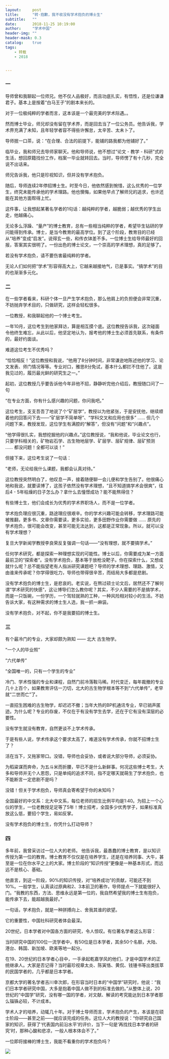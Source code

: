 ```yaml
---
layout:     post
title:      "转·抱歉，我不收没有学术抱负的博士生"
subtitle:   ""
date:       2018-11-25 10:19:00
author:     "学术中国"
header-img: ""
header-mask: 0.3
catalog:    true
tags:
    - 转载
    - 2018


---
```

### 一
导师曾和我聊起一位师兄。他不仅人品极好，而且功底扎实，有悟性，还是位谦谦君子。基本上是按着“白马王子”的剧本来长的。
 
对于一位极纯粹的学者而言，这本该是一个最完美的学术际遇。。

然而博士毕业，师兄却没有留在学术界，而是回去当了一位公务员。他告诉我，学术界充满了未知，且年轻学者容不得些许懈怠，太辛苦、太未卜了。

导师抿一口茶，说：“在合理、合法的前提下，能铺的路我都为他铺好了。”

临毕业，我和师兄去导师家聊天。他和导师说，他不想过“论文 - 教学 - 科研”式的生活，想回原籍找份工作，档案一毕业就转回去。当时，导师愣了有十几秒，完全说不出话来。

师兄告诉我，他只是珍视知识，但并没有学术抱负。

随后，导师连续2年停招博士生。时至今日，他依然感到惋惜，这么优秀的一位学生，终究未能传承他的学术理路。他也懊悔，如果他早点了解师兄的追求，也许还能在其他方面帮得上忙。

这件事，让我想起某著名学者的1句话：越纯粹的学者，越脆弱；越优秀的学生出走，他越痛心。

无论多么浮躁、“量产”的博士教育，总有一些相当纯粹的学者，希望毕生钻研的学问能得到传承。博士，是当今教育的最高学位。到了这个阶段，教育目的已经从“培养”变成“启发”。说得玄一些，和传衣钵差不多。一位博士生给导师最好的回报，答案其实很明了。一份出色的博士论文，一个崇高的学术理想，真的足够了。

若没有学术抱负，请不要伤害最纯粹的学者。

无论人们如何把“学术”形容得高大上，它越来越接地气，已是事实。“搞学术”的目的也渐渐多元化。

### 二
在一些学者看来，科研个体一旦产生学术抱负，那么他肩上的负担便会非常沉重，不妨抛弃学术目的，只做研究，这样会轻松很多。

一位教授，和我聊起他的一个博士考生。

一年10月，这位考生到他家拜访，算是相互摸个底。这位教授告诉我，这次碰面令他终生难忘，从此以后，他坚定地认为，报考他的博士生必须首先联系，有条件的，最好约面谈。

难道这位考生不优秀吗？

“恰恰相反！”这位教授和我说，“他用了8分钟时间，非常谦逊地陈述他的学习、论文发表、师门情况等等。专业对口，雅思8分免试，基本什么都拦不住他了。这是我见过的，履历最光鲜的研究生之一。”

起初，这位教授几乎要告诉他今年非他不招，静静听完他介绍后，教授随口问了一句

“在专业方面，你有什么感兴趣的问题，你问我吧。”

这位考生，支支吾吾了地说了个“矿层学”，教授以为他紧张，于是安抚他，继续顺着他的回答问下去——“矿层学不简单呀”、“学科交叉和应用也很多” …… 但几个问题下来，教授发现，这位学生有满腔的“解答”，但没有“问题”和“兴趣点”。

“他学得很扎实，我想挖掘他的兴趣点。”这位教授说，“我和他说，毕业论文也行，只要学科相关的，矿物岩石学、古生物地层学、矿层学、层矿规律、层矿预测 …… 都没问题！全都可以谈！”

但接下来，这位考生说了一句话：

“老师，无论给我什么课题，我都会认真对待。”

这位教授突然明白了，他叹息一声，接着随便聊一会儿便和学生告别了。他很痛心地和我说，就要读博了，这孩子依然没有学术理想，“且不知道搞学术会很爽”，往后4 - 5年枯燥的日子怎么办？拿什么去憧憬成功？能不能熬得住？

有些博士生，他们会成长为优秀的学术界职场人，而不是一位学者。

学术抱负理应很沉重，路途理应很艰辛。你的学术兴趣可能会转移，学术理路可能被推翻，更多书、文章你需要读，更多实验，更多田野作业你需要做 …… 原先的学术抱负，很可能会改变，甚至可能无法达到，这都是正常现象。所以，就可以没有学术理想？

复旦大学新闻学教授李良荣反复强调一句话——“没有理想，就不要搞学术。”

任何学术研究，都是探索一种理想实现的可能性。博士以后，你需要成为某一方面最前卫的“探索者”。没有学术抱负，基本等于放枪没靶子。你在探索什么，又想成就什么呢？总不能指望老有人指派研究课题吧？导师的学术理想、理路、激情，又由谁来传承呢？你学得很吃力，导师也带得很辛苦，而结局大多都是悲剧。

没有学术抱负的博士生，是悲哀的。老实说，在熬过硕士论文后，居然还不了解何谓“学术研究的快感”，这让博导们怎么教你呢？其实，不少人需要的不是搞学术，而是一只饭碗，一份学历，一个驾轻就熟的工种，一种风险相对较小的生活。不妨告诉大家，有这种需求的博士生人选，我一抓一麻袋。

没有学术抱负，对不起，你不是我要招的博士生。

### 三
有个最冷门的专业，大家却颇为熟知 —— 北大 古生物学。

“一个人的毕业照”

“六代单传”

“全国唯一的，只有一个学生的专业”

冷门、学术性强的专业和课程，自然门前冷落鞍马稀。时代变迁，每年裁撤的专业几十上百个，如果教育评估一刀切，北大的古生物学根本等不到“六代单传”，老早就“二世而亡”了。

一直招生困难的古生物学，却迟迟不撤；当年大热的BP机通讯专业，早已销声匿迹。为什么呢？专业的存废，不仅在于有没有学生去学，还在于它有没有深层的必要性。

没有学生就没有教育，自然更谈不上学术传承。

于是有些人说，学术传承这个要求太高了，难道没有学术传承，你就不招博士生了？

活在当下，又拖家带口。没错，导师也会妥协，或者说大部分导师，必须妥协。

为稻粱谋而奔命，为五斗米而折腰，早已不是什么新鲜事。何况这些博士考生，大多和导师并无个人恩怨，只是单纯的追求不同，指不定哪天就萌生了学术抱负，也不能断言一定悲剧不是吗？

没错！但关于学术抱负，导师真会寄希望于你的未知吗？

全国最好的中文系：北大中文系，每位老师的招生比例平均是1:40。为招上一个心仪的学生，一位老教授足足等了5年！博士招考，全国多少优秀学子，如果标准真放这么低，要招个学生，易如反掌。

没有学术抱负的博士生，你凭什么打动导师？

### 四
多年前，我曾采访过一位人大的老师。
他告诉我，最愚蠢的博士教育，是以知识传授为第一位的教育。博士教育不仅仅是在培养学生，还是在培养同事、大牛，甚至是一位在你水平之上的大家。博士阶段的“知识传授”更像是一种基本形式，而远远不是核心、基础。

他直言，到这一阶段，90%的知识传授，对“培养成功”的贡献，可能还不到10%。一般学生，认真读过原典和2、3本前卫的著作，导师提点一下就能很好入门。“我教的东西，方法、思维永远是第一位的，我自然希望我的博士生有抱负，能传承下去，能超越我最好。”

一句话，学术抱负，就是一种拼搏向上、舍我其谁的欲望。

它的重要性，中国社科研究者体会最深。

20世纪，日本学者对中国各方面的研究，令人惊叹。有位著名学者这么形容：

当时研究中国的100位一流学者中，有50位是日本学者，其余50个名额，大陆、港台、韩国、新加坡、欧美等地一起分。

在19、20世纪的日本学者心目中，一手承起乾嘉学风的他们，才是中国学术的正统继承人。大家是否记得？当时最珍视章太炎、陈寅恪、黄侃、钱锺书等出类拔萃的民国学者的，几乎都是日本学者。

京都大学的著名学者吉川幸次郎，在形容当时日本的“中国学”研究时，他说：“我们日本学者研究中国，大多是抱着中国人做不到的标准去做的。”从整体上说，20世纪的“中国学”研究，没有哪一国的学者，对文献、解读的考究能达到日本学者那么锱铢必较，不计成本。

学术人才的培养，动辄几十年。对于博士导师而言，学术抱负的产生，本该是在硕士阶段——甚至之前——就应该完成的任务。这位人大的教授说：“你研究自己国家的知识，获得了‘代表国内前沿水平’的评价，当下一句是‘再找找日本学者的研究’时，那种心酸和悲凉，一般人根本体会不了。”

一位即将接棒的博士生，我能不看重你的学术抱负吗？

![](/img/wc-tail.GIF)
